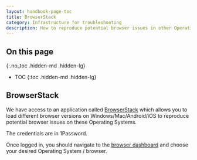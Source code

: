 ```yaml
---
layout: handbook-page-toc
title: BrowserStack
category: Infrastructure for troubleshooting
description: How to reproduce potential browser issues in other Operating Systems
---
```


## On this page
{:.no_toc .hidden-md .hidden-lg}

- TOC
{:toc .hidden-md .hidden-lg}

## BrowserStack

We have access to an application called [BrowserStack](https://www.browserstack.com/) which allows you to load different browser versions on Windows/Mac/Android/iOS to reproduce potential browser issues on these Operating Systems.

The credentials are in 1Password.

Once logged in, you should navigate to the [browser dashboard](https://live.browserstack.com/dashboard) and choose your desired Operating System / browser.
